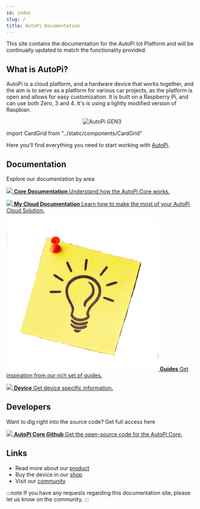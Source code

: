 ```yaml
---
id: index
slug: /
title: AutoPi Documentation
---
```


This site contains the documentation for the AutoPi Iot Platform and will be continually updated to match the functionality provided.



## What is AutoPi?

AutoPi is a cloud platform, and a hardware device that works together, and the aim is to serve as a platform for various car projects, as the platform is open and allows for easy customization.
It is built on a Raspberry Pi, and can use both Zero, 3 and 4. It's is using a lightly modified version of Raspbian.
 
<p align="center">
  <img src="../../static/img/gen3device_narrow.png" alt="AutoPi GEN3" width="400"/>
</p>


import CardGrid from "../static/components/CardGrid"

Here you’ll find everything you need to start working with [AutoPi](https://autopi.io).

## Documentation

Explore our documentation by area

<CardGrid home>

[![](../static/img/favicon-194x194.png) **Core Documentation** Understand how the AutoPi Core works.](core/_index.md)


[![](../static/img/laptop_autopi_3_scaled.png) **My Cloud Documentation** Learn how to make the most of your AutoPi Cloud Solution.](cloud/_index.md)


[![](../static/img/guides_trans.png) **Guides** Get inspiration from our rich set of guides.](guides/_index.md)

[![](../static/img/gen3device.png) **Device** Get device specific information.](device/_index.md)

</CardGrid>

## Developers
Want to dig right into the source code? Get full access here

<CardGrid home>

[![](../static/img/github.png) **AutoPi Core Github** Get the open-source code for the AutoPi Core.](https://github.com/autopi-io/autopi-core)

</CardGrid>



## Links

  - Read more about our [product](https://autopi.io)
  - Buy the device in our [shop](https://shop.autopi.io)
  - Visit our [community](https://community.autopi.io)

:::note
If you have any requests regarding this documentation site, please let us know on the community.
:::
